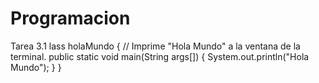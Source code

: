 # Programacion
Tarea 3.1
lass holaMundo
{
    // Imprime "Hola Mundo" a la ventana de la terminal.
    public static void main(String args[])
    {
        System.out.println("Hola Mundo");
    }
}
